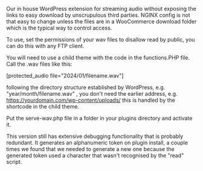 Our in house WordPress extension for streaming audio without exposing the links to easy download by unscrupulous third parties. NGINX config is not that easy to change unless the files are in a WooCommerce download folder which is the typical way to control access.

To use, set the permissions of your wav files to disallow read by public, you can do this with any FTP client.

You will need to use a child theme with the code in the functions.PHP file. Call the .wav files like this:

[protected_audio file="2024/01/filename.wav"]

following the directory structure established by WordPress, e.g. "year/month/filename.wav" , you don't need the earlier address, e.g. https://yourdomain.com/wp-content/uploads/ this is handled by the shortcode in the child theme.

Put the serve-wav.php file in a folder in your plugins directory and activate it.

This version still has extensive debugging functionality that is probably redundant. It generates an alphanumeric token on plugin install, a couple times we found that we needed to generate a new one because the generated token used a character that wasn't recognised by the "read" script.
